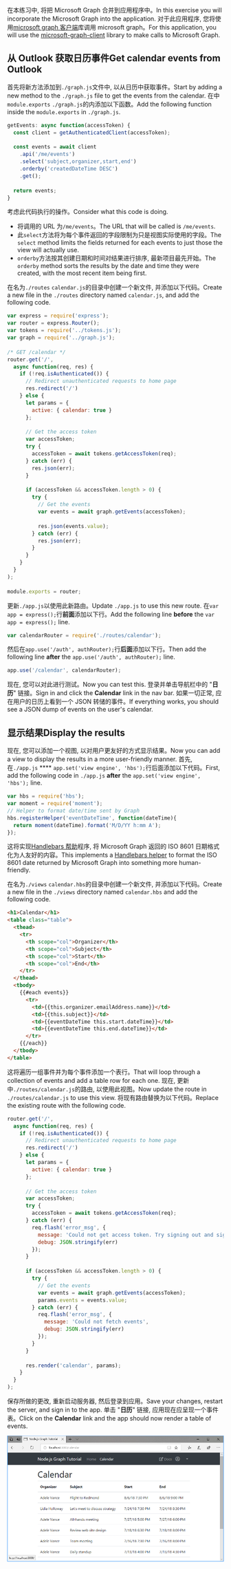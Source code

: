 <!-- markdownlint-disable MD002 MD041 -->

<span data-ttu-id="feb26-101">在本练习中, 将把 Microsoft Graph 合并到应用程序中。</span><span class="sxs-lookup"><span data-stu-id="feb26-101">In this exercise you will incorporate the Microsoft Graph into the application.</span></span> <span data-ttu-id="feb26-102">对于此应用程序, 您将使用[microsoft graph 客户端](https://github.com/microsoftgraph/msgraph-sdk-javascript)库调用 microsoft graph。</span><span class="sxs-lookup"><span data-stu-id="feb26-102">For this application, you will use the [microsoft-graph-client](https://github.com/microsoftgraph/msgraph-sdk-javascript) library to make calls to Microsoft Graph.</span></span>

## <a name="get-calendar-events-from-outlook"></a><span data-ttu-id="feb26-103">从 Outlook 获取日历事件</span><span class="sxs-lookup"><span data-stu-id="feb26-103">Get calendar events from Outlook</span></span>

<span data-ttu-id="feb26-104">首先将新方法添加到`./graph.js`文件中, 以从日历中获取事件。</span><span class="sxs-lookup"><span data-stu-id="feb26-104">Start by adding a new method to the `./graph.js` file to get the events from the calendar.</span></span> <span data-ttu-id="feb26-105">在中`module.exports` `./graph.js`的内添加以下函数。</span><span class="sxs-lookup"><span data-stu-id="feb26-105">Add the following function inside the `module.exports` in `./graph.js`.</span></span>

```js
getEvents: async function(accessToken) {
  const client = getAuthenticatedClient(accessToken);

  const events = await client
    .api('/me/events')
    .select('subject,organizer,start,end')
    .orderby('createdDateTime DESC')
    .get();

  return events;
}
```

<span data-ttu-id="feb26-106">考虑此代码执行的操作。</span><span class="sxs-lookup"><span data-stu-id="feb26-106">Consider what this code is doing.</span></span>

- <span data-ttu-id="feb26-107">将调用的 URL 为`/me/events`。</span><span class="sxs-lookup"><span data-stu-id="feb26-107">The URL that will be called is `/me/events`.</span></span>
- <span data-ttu-id="feb26-108">此`select`方法将为每个事件返回的字段限制为只是视图实际使用的字段。</span><span class="sxs-lookup"><span data-stu-id="feb26-108">The `select` method limits the fields returned for each events to just those the view will actually use.</span></span>
- <span data-ttu-id="feb26-109">`orderby`方法按其创建日期和时间对结果进行排序, 最新项目最先开始。</span><span class="sxs-lookup"><span data-stu-id="feb26-109">The `orderby` method sorts the results by the date and time they were created, with the most recent item being first.</span></span>

<span data-ttu-id="feb26-110">在名为`./routes` `calendar.js`的目录中创建一个新文件, 并添加以下代码。</span><span class="sxs-lookup"><span data-stu-id="feb26-110">Create a new file in the `./routes` directory named `calendar.js`, and add the following code.</span></span>

```js
var express = require('express');
var router = express.Router();
var tokens = require('../tokens.js');
var graph = require('../graph.js');

/* GET /calendar */
router.get('/',
  async function(req, res) {
    if (!req.isAuthenticated()) {
      // Redirect unauthenticated requests to home page
      res.redirect('/')
    } else {
      let params = {
        active: { calendar: true }
      };

      // Get the access token
      var accessToken;
      try {
        accessToken = await tokens.getAccessToken(req);
      } catch (err) {
        res.json(err);
      }

      if (accessToken && accessToken.length > 0) {
        try {
          // Get the events
          var events = await graph.getEvents(accessToken);

          res.json(events.value);
        } catch (err) {
          res.json(err);
        }
      }
    }
  }
);

module.exports = router;
```

<span data-ttu-id="feb26-111">更新`./app.js`以使用此新路由。</span><span class="sxs-lookup"><span data-stu-id="feb26-111">Update `./app.js` to use this new route.</span></span> <span data-ttu-id="feb26-112">在`var app = express();`行**前面**添加以下行。</span><span class="sxs-lookup"><span data-stu-id="feb26-112">Add the following line **before** the `var app = express();` line.</span></span>

```js
var calendarRouter = require('./routes/calendar');
```

<span data-ttu-id="feb26-113">然后在`app.use('/auth', authRouter);`行**后面**添加以下行。</span><span class="sxs-lookup"><span data-stu-id="feb26-113">Then add the following line **after** the `app.use('/auth', authRouter);` line.</span></span>

```js
app.use('/calendar', calendarRouter);
```

<span data-ttu-id="feb26-114">现在, 您可以对此进行测试。</span><span class="sxs-lookup"><span data-stu-id="feb26-114">Now you can test this.</span></span> <span data-ttu-id="feb26-115">登录并单击导航栏中的 "**日历**" 链接。</span><span class="sxs-lookup"><span data-stu-id="feb26-115">Sign in and click the **Calendar** link in the nav bar.</span></span> <span data-ttu-id="feb26-116">如果一切正常, 应在用户的日历上看到一个 JSON 转储的事件。</span><span class="sxs-lookup"><span data-stu-id="feb26-116">If everything works, you should see a JSON dump of events on the user's calendar.</span></span>

## <a name="display-the-results"></a><span data-ttu-id="feb26-117">显示结果</span><span class="sxs-lookup"><span data-stu-id="feb26-117">Display the results</span></span>

<span data-ttu-id="feb26-118">现在, 您可以添加一个视图, 以对用户更友好的方式显示结果。</span><span class="sxs-lookup"><span data-stu-id="feb26-118">Now you can add a view to display the results in a more user-friendly manner.</span></span> <span data-ttu-id="feb26-119">首先, 在`./app.js` \*\*\*\* `app.set('view engine', 'hbs');`行后面添加以下代码。</span><span class="sxs-lookup"><span data-stu-id="feb26-119">First, add the following code in `./app.js` **after** the `app.set('view engine', 'hbs');` line.</span></span>

```js
var hbs = require('hbs');
var moment = require('moment');
// Helper to format date/time sent by Graph
hbs.registerHelper('eventDateTime', function(dateTime){
  return moment(dateTime).format('M/D/YY h:mm A');
});
```

<span data-ttu-id="feb26-120">这将实现[Handlebars 帮助](http://handlebarsjs.com/#helpers)程序, 将 Microsoft Graph 返回的 ISO 8601 日期格式化为人友好的内容。</span><span class="sxs-lookup"><span data-stu-id="feb26-120">This implements a [Handlebars helper](http://handlebarsjs.com/#helpers) to format the ISO 8601 date returned by Microsoft Graph into something more human-friendly.</span></span>

<span data-ttu-id="feb26-121">在名为`./views` `calendar.hbs`的目录中创建一个新文件, 并添加以下代码。</span><span class="sxs-lookup"><span data-stu-id="feb26-121">Create a new file in the `./views` directory named `calendar.hbs` and add the following code.</span></span>

```html
<h1>Calendar</h1>
<table class="table">
  <thead>
    <tr>
      <th scope="col">Organizer</th>
      <th scope="col">Subject</th>
      <th scope="col">Start</th>
      <th scope="col">End</th>
    </tr>
  </thead>
  <tbody>
    {{#each events}}
      <tr>
        <td>{{this.organizer.emailAddress.name}}</td>
        <td>{{this.subject}}</td>
        <td>{{eventDateTime this.start.dateTime}}</td>
        <td>{{eventDateTime this.end.dateTime}}</td>
      </tr>
    {{/each}}
  </tbody>
</table>
```

<span data-ttu-id="feb26-122">这将遍历一组事件并为每个事件添加一个表行。</span><span class="sxs-lookup"><span data-stu-id="feb26-122">That will loop through a collection of events and add a table row for each one.</span></span> <span data-ttu-id="feb26-123">现在, 更新中`./routes/calendar.js`的路由, 以使用此视图。</span><span class="sxs-lookup"><span data-stu-id="feb26-123">Now update the route in `./routes/calendar.js` to use this view.</span></span> <span data-ttu-id="feb26-124">将现有路由替换为以下代码。</span><span class="sxs-lookup"><span data-stu-id="feb26-124">Replace the existing route with the following code.</span></span>

```js
router.get('/',
  async function(req, res) {
    if (!req.isAuthenticated()) {
      // Redirect unauthenticated requests to home page
      res.redirect('/')
    } else {
      let params = {
        active: { calendar: true }
      };

      // Get the access token
      var accessToken;
      try {
        accessToken = await tokens.getAccessToken(req);
      } catch (err) {
        req.flash('error_msg', {
          message: 'Could not get access token. Try signing out and signing in again.',
          debug: JSON.stringify(err)
        });
      }

      if (accessToken && accessToken.length > 0) {
        try {
          // Get the events
          var events = await graph.getEvents(accessToken);
          params.events = events.value;
        } catch (err) {
          req.flash('error_msg', {
            message: 'Could not fetch events',
            debug: JSON.stringify(err)
          });
        }
      }

      res.render('calendar', params);
    }
  }
);
```

<span data-ttu-id="feb26-125">保存所做的更改, 重新启动服务器, 然后登录到应用。</span><span class="sxs-lookup"><span data-stu-id="feb26-125">Save your changes, restart the server, and sign in to the app.</span></span> <span data-ttu-id="feb26-126">单击 "**日历**" 链接, 应用现在应呈现一个事件表。</span><span class="sxs-lookup"><span data-stu-id="feb26-126">Click on the **Calendar** link and the app should now render a table of events.</span></span>

![事件表的屏幕截图](./images/add-msgraph-01.png)
